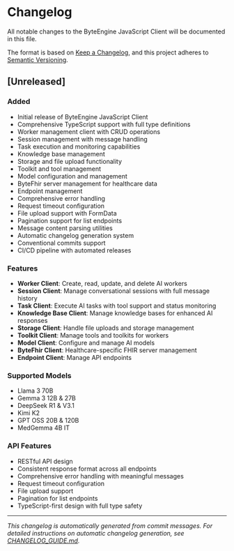 # Changelog

All notable changes to the ByteEngine JavaScript Client will be documented in this file.

The format is based on [Keep a Changelog](https://keepachangelog.com/en/1.0.0/),
and this project adheres to [Semantic Versioning](https://semver.org/spec/v2.0.0.html).

## [Unreleased]

### Added
- Initial release of ByteEngine JavaScript Client
- Comprehensive TypeScript support with full type definitions
- Worker management client with CRUD operations
- Session management with message handling
- Task execution and monitoring capabilities
- Knowledge base management
- Storage and file upload functionality
- Toolkit and tool management
- Model configuration and management
- ByteFhir server management for healthcare data
- Endpoint management
- Comprehensive error handling
- Request timeout configuration
- File upload support with FormData
- Pagination support for list endpoints
- Message content parsing utilities
- Automatic changelog generation system
- Conventional commits support
- CI/CD pipeline with automated releases

### Features
- **Worker Client**: Create, read, update, and delete AI workers
- **Session Client**: Manage conversational sessions with full message history
- **Task Client**: Execute AI tasks with tool support and status monitoring
- **Knowledge Base Client**: Manage knowledge bases for enhanced AI responses
- **Storage Client**: Handle file uploads and storage management
- **Toolkit Client**: Manage tools and toolkits for workers
- **Model Client**: Configure and manage AI models
- **ByteFhir Client**: Healthcare-specific FHIR server management
- **Endpoint Client**: Manage API endpoints

### Supported Models
- Llama 3 70B
- Gemma 3 12B & 27B
- DeepSeek R1 & V3.1
- Kimi K2
- GPT OSS 20B & 120B
- MedGemma 4B IT

### API Features
- RESTful API design
- Consistent response format across all endpoints
- Comprehensive error handling with meaningful messages
- Request timeout configuration
- File upload support
- Pagination for list endpoints
- TypeScript-first design with full type safety

---

*This changelog is automatically generated from commit messages. For detailed instructions on automatic changelog generation, see [CHANGELOG_GUIDE.md](./CHANGELOG_GUIDE.md).*